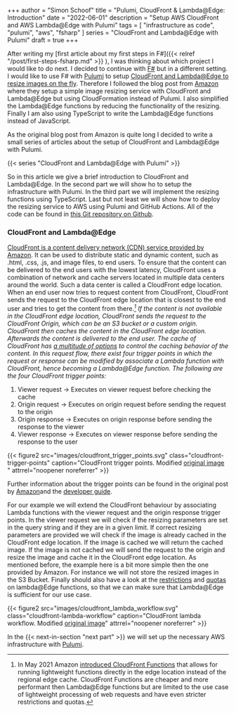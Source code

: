 +++
author = "Simon Schoof"
title = "Pulumi, CloudFront & Lambda@Edge: Introduction"
date = "2022-06-01"
description = "Setup AWS CloudFront and AWS Lambda@Edge with Pulumi"
tags = [
    "infrastructure as code", 
    "pulumi",
    "aws",
    "fsharp"
]
series = "CloudFront and Lambda@Edge with Pulumi"
draft = true
+++

After writing my [first article about my first steps in F#]({{< relref "/post/first-steps-fsharp.md" >}}
), I was thinking about which project I would like to do next. I decided to continue with [F#](https://fsharp.org/) but in a different setting. I would like to use F# with [Pulumi](https://www.pulumi.com/) to setup [CloudFront and Lambda@Edge to resize images on the fly](https://aws.amazon.com/blogs/networking-and-content-delivery/resizing-images-with-amazon-cloudfront-lambdaedge-aws-cdn-blog/). Therefore I followed the blog post from [Amazon](https://aws.amazon.com/blogs/networking-and-content-delivery/resizing-images-with-amazon-cloudfront-lambdaedge-aws-cdn-blog/) where they setup a simple image resizing service with CloudFront and Lambda@Edge but using CloudFormation instead of Pulumi. I also simplified the Lambda@Edge functions by reducing the functionality of the resizing. Finally I am also using TypeScript to write the Lambda@Edge functions instead of JavaScript.

As the original blog post from Amazon is quite long I decided to write a small series of articles about the setup of CloudFront and Lambda@Edge with Pulumi.

{{< series "CloudFront and Lambda@Edge with Pulumi" >}} 


So in this article we give a brief introduction to CloudFront and Lambda@Edge. In the second part we will show ho to setup the infrastructure with Pulumi. In the third part we will implement the resizing functions using TypeScript. Last but not least we will show how to deploy the resizing service to AWS using Pulumi and GitHub Actions.
All of the code can be found in [this Git repository on Github](https://github.com/simonschoof/lambda-at-edge-example).  

### CloudFront and Lambda@Edge

[CloudFront is a content delivery network (CDN) service provided by Amazon](https://docs.aws.amazon.com/AmazonCloudFront/latest/DeveloperGuide/Introduction.html). It can be used to distribute static and dynamic content, such as .html, .css, .js, and image files, to end users. To ensure that the content can be delivered to the end users with the lowest latency, CloudFront uses a combination of network and cache servers located in multiple data centers around the world. Such a data center is called a CloudFront edge location. When an end user now tries to request content from CloudFront, CloudFront sends the request to the CloudFront edge location that is closest to the end user and tries to get the content from there.<cite>[^1]<cite> If the content is not available in the CloudFront edge location, CloudFront sends the request to the CloudFront Origin, which can be an S3 bucket or a custom origin. CloudFront then caches the content in the CloudFront edge location. Afterwards the content is delivered to the end user. The cache of CloudFront has [a multitude of options](https://docs.aws.amazon.com/AmazonCloudFront/latest/DeveloperGuide/ConfiguringCaching.html) to control the caching behavior of the content. 
In this request flow, there exist four trigger points in which the request or response can be modified by associate a Lambda function with CloudFront, hence becoming a Lambda@Edge function. The following are the four CloudFront trigger points:

1. Viewer request -> Executes on viewer request before checking the cache
2. Origin request -> Executes on origin request before sending the request to the origin
3. Origin response -> Executes on origin response before sending the response to the viewer
4. Viewer response -> Executes on viewer response before sending the response to the user

{{< figure2 src="images/cloudfront_trigger_points.svg" class="cloudfront-trigger-points" caption="CloudFront trigger points. Modified [original image](https://d2908q01vomqb2.cloudfront.net/5b384ce32d8cdef02bc3a139d4cac0a22bb029e8/2018/02/01/1.png) " attrrel="noopener noreferrer" >}} 

Further information about the trigger points can be found in the original post by [Amazon](https://aws.amazon.com/blogs/networking-and-content-delivery/resizing-images-with-amazon-cloudfront-lambdaedge-aws-cdn-blog/)and the [developer guide](https://docs.aws.amazon.com/AmazonCloudFront/latest/DeveloperGuide/lambda-cloudfront-trigger-events.html).


For our example we will extend the CloudFront behaviour by associating Lambda functions with the viewer request and the origin response trigger points. In the viewer request we will check if the resizing parameters are set in the query string and if they are in a given limit. If correct resizing parameters are provided we will check if the image is already cached in the CloudFront edge location. If the image is cached we will return the cached image. If the image is not cached we will send the request to the origin and resize the image and cache it in the CloudFront edge location. As mentioned before, the example here is a bit more simple then the one provided by Amazon. For instance we will not store the resized images in the S3 Bucket. Finally should also have a look at the [restrictions](https://docs.aws.amazon.com/AmazonCloudFront/latest/DeveloperGuide/edge-functions-restrictions.html) and [quotas](https://docs.aws.amazon.com/AmazonCloudFront/latest/DeveloperGuide/cloudfront-limits.html#limits-lambda-at-edge) on lambda@Edge functions, so that we can make sure that Lambda@Edge is sufficient for our use case. 

{{< figure2 src="images/cloudfront_lambda_workflow.svg" class="cloudfront-lambda-workflow" caption="CloudFront lambda workflow. Modified [original image](https://d2908q01vomqb2.cloudfront.net/5b384ce32d8cdef02bc3a139d4cac0a22bb029e8/2018/02/20/Social-Media-Image-Resize-Images.png)" attrrel="noopener noreferrer" >}} 

In the {{< next-in-section "next part" >}} we will set up the necessary AWS infrastructure with [Pulumi](https://www.pulumi.com/).  


[^1]: In May 2021 Amazon [introduced CloudFront Functions](https://aws.amazon.com/blogs/aws/introducing-cloudfront-functions-run-your-code-at-the-edge-with-low-latency-at-any-scale/) that allows for running lightweight functions directly in the edge location instead of the regional edge cache. CloudFront Functions are cheaper and more performant then Lambda@Edge functions but are limited to the use case of lightweight processing of web requests and have even stricter restrictions and quotas.
